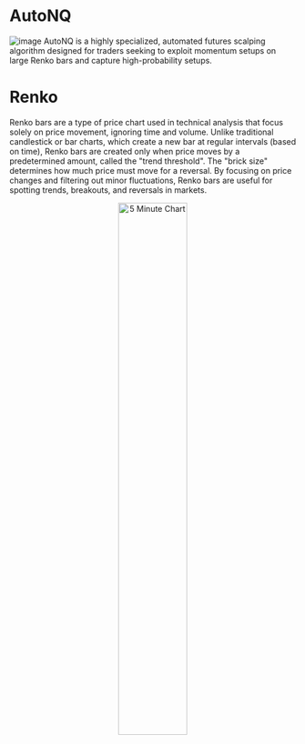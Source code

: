 # AutoNQ
![image](https://github.com/user-attachments/assets/8da7ae07-99e3-4641-9766-c23e75611a85)
AutoNQ is a highly specialized, automated futures scalping algorithm designed for traders seeking to exploit momentum setups on large Renko bars and capture high-probability setups.

# Renko
Renko bars are a type of price chart used in technical analysis that focus solely on price movement, ignoring time and volume. Unlike traditional candlestick or bar charts, which create a new bar at regular intervals (based on time), Renko bars are created only when price moves by a predetermined amount, called the "trend threshold". The "brick size" determines how much price must move for a reversal. By focusing on price changes and filtering out minor fluctuations, Renko bars are useful for spotting trends, breakouts, and reversals in markets.

<p align="center">
  <img src="https://github.com/user-attachments/assets/32b49902-0f19-4058-9a54-85cc5ba571bb" alt="5 Minute Chart" width="49%"/>
  <img src="https://github.com/user-attachments/assets/e6737158-0f3e-429b-a71e-a83625d02320" alt="200/5 Renko Chart" width="49%/>
</p>

The overall trend is MUCH easier to spot with these large Renko bars.

One downside of traditional Renko bars is that the highs and lows are artificially filled, so you miss out on crucial information hidden inside of the bars. To combat this, I've designed my own RealRenko bars that have the true open, high, low, and close information right on the chart to provide a more comprehensive view of the markets.
